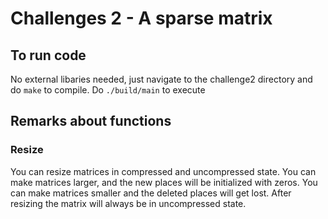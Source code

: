 # Challenges 2 - A sparse matrix #

## To run code 

No external libaries needed, just navigate to the challenge2 directory and do ```make``` to compile. 
Do ```./build/main``` to execute


## Remarks about functions 

### Resize

You can resize matrices in compressed and uncompressed state. You can make matrices larger, and the new places will be initialized with zeros. You can make matrices smaller and the deleted places will get lost. After resizing the matrix will always be in uncompressed state.

